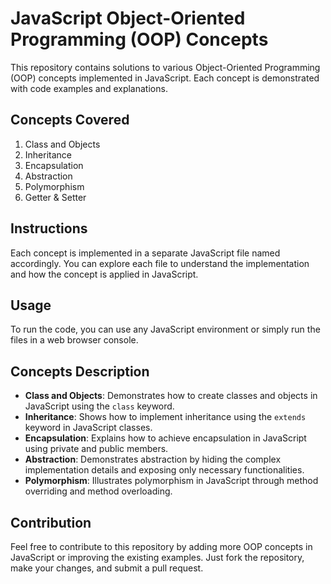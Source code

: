 # JavaScript Object-Oriented Programming (OOP) Concepts

This repository contains solutions to various Object-Oriented Programming (OOP) concepts implemented in JavaScript. Each concept is demonstrated with code examples and explanations.

## Concepts Covered

1. Class and Objects
2. Inheritance
3. Encapsulation
4. Abstraction
5. Polymorphism
6. Getter & Setter

## Instructions

Each concept is implemented in a separate JavaScript file named accordingly. You can explore each file to understand the implementation and how the concept is applied in JavaScript.

## Usage

To run the code, you can use any JavaScript environment or simply run the files in a web browser console.


## Concepts Description

- **Class and Objects**: Demonstrates how to create classes and objects in JavaScript using the `class` keyword.
- **Inheritance**: Shows how to implement inheritance using the `extends` keyword in JavaScript classes.
- **Encapsulation**: Explains how to achieve encapsulation in JavaScript using private and public members.
- **Abstraction**: Demonstrates abstraction by hiding the complex implementation details and exposing only necessary functionalities.
- **Polymorphism**: Illustrates polymorphism in JavaScript through method overriding and method overloading.

## Contribution

Feel free to contribute to this repository by adding more OOP concepts in JavaScript or improving the existing examples. Just fork the repository, make your changes, and submit a pull request.